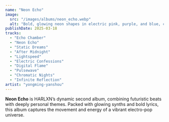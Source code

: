 ```yaml
---
name: "Neon Echo"
image:
  src: "/images/albums/neon_echo.webp"
  alt: "Bold, glowing neon shapes in electric pink, purple, and blue, creating a layered echo effect on a dark background with gradient glow, evoking movement and energy."
publishDate: 2025-03-18
tracks:
  - "Echo Chamber"
  - "Neon Echo"
  - "Static Dreams"
  - "After Midnight"
  - "Lightspeed"
  - "Electric Confessions"
  - "Digital Flame"
  - "Pulsewave"
  - "Chromatic Nights"
  - "Infinite Reflection"
artist: "yongming-yanshou"
---
```


**Neon Echo** is HARLXN’s dynamic second album, combining futuristic beats with deeply personal themes. Packed with glowing synths and bold lyrics, this album captures the movement and energy of a vibrant electro-pop universe.
